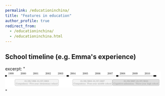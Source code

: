 ```yaml
---
permalink: /educationinchina/
title: "Features in education"
author_profile: true
redirect_from: 
  - /educationinchina/
  - /educationinchina.html
---
```


## School timeline (e.g. Emma's experience)

excerpt: "<br/><img src='/images/education_timeline.png'>"
